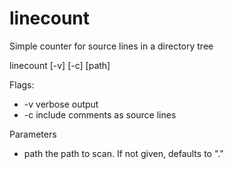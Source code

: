 # linecount
Simple counter for source lines in a directory tree

   linecount [-v] [-c] [path]
   
Flags:
* -v verbose output
* -c include comments as source lines

Parameters
* path the path to scan. If not given, defaults to "."
